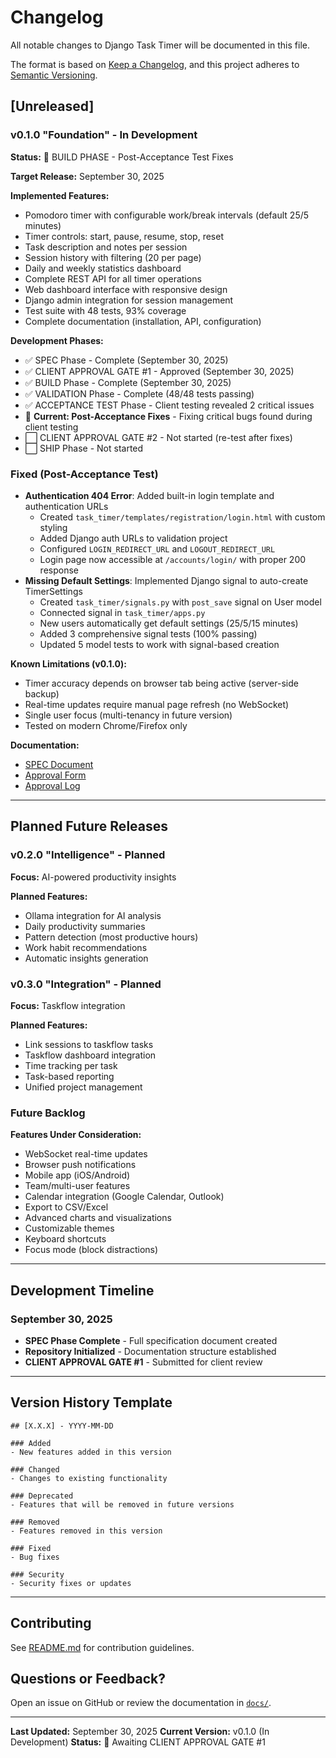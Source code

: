 # Changelog

All notable changes to Django Task Timer will be documented in this file.

The format is based on [Keep a Changelog](https://keepachangelog.com/en/1.0.0/),
and this project adheres to [Semantic Versioning](https://semver.org/spec/v2.0.0.html).

## [Unreleased]

### v0.1.0 "Foundation" - In Development

**Status:** 🔨 BUILD PHASE - Post-Acceptance Test Fixes

**Target Release:** September 30, 2025

**Implemented Features:**
- Pomodoro timer with configurable work/break intervals (default 25/5 minutes)
- Timer controls: start, pause, resume, stop, reset
- Task description and notes per session
- Session history with filtering (20 per page)
- Daily and weekly statistics dashboard
- Complete REST API for all timer operations
- Web dashboard interface with responsive design
- Django admin integration for session management
- Test suite with 48 tests, 93% coverage
- Complete documentation (installation, API, configuration)

**Development Phases:**
- ✅ SPEC Phase - Complete (September 30, 2025)
- ✅ CLIENT APPROVAL GATE #1 - Approved (September 30, 2025)
- ✅ BUILD Phase - Complete (September 30, 2025)
- ✅ VALIDATION Phase - Complete (48/48 tests passing)
- ✅ ACCEPTANCE TEST Phase - Client testing revealed 2 critical issues
- 🔨 **Current: Post-Acceptance Fixes** - Fixing critical bugs found during client testing
- ⬜ CLIENT APPROVAL GATE #2 - Not started (re-test after fixes)
- ⬜ SHIP Phase - Not started

### Fixed (Post-Acceptance Test)
- **Authentication 404 Error**: Added built-in login template and authentication URLs
  - Created `task_timer/templates/registration/login.html` with custom styling
  - Added Django auth URLs to validation project
  - Configured `LOGIN_REDIRECT_URL` and `LOGOUT_REDIRECT_URL`
  - Login page now accessible at `/accounts/login/` with proper 200 response
- **Missing Default Settings**: Implemented Django signal to auto-create TimerSettings
  - Created `task_timer/signals.py` with `post_save` signal on User model
  - Connected signal in `task_timer/apps.py`
  - New users automatically get default settings (25/5/15 minutes)
  - Added 3 comprehensive signal tests (100% passing)
  - Updated 5 model tests to work with signal-based creation

**Known Limitations (v0.1.0):**
- Timer accuracy depends on browser tab being active (server-side backup)
- Real-time updates require manual page refresh (no WebSocket)
- Single user focus (multi-tenancy in future version)
- Tested on modern Chrome/Firefox only

**Documentation:**
- [SPEC Document](docs/specs/v0.1.0-spec.md)
- [Approval Form](docs/approvals/v0.1.0-spec-approval-form.md)
- [Approval Log](docs/approvals/approval-log.md)

---

## Planned Future Releases

### v0.2.0 "Intelligence" - Planned

**Focus:** AI-powered productivity insights

**Planned Features:**
- Ollama integration for AI analysis
- Daily productivity summaries
- Pattern detection (most productive hours)
- Work habit recommendations
- Automatic insights generation

### v0.3.0 "Integration" - Planned

**Focus:** Taskflow integration

**Planned Features:**
- Link sessions to taskflow tasks
- Taskflow dashboard integration
- Time tracking per task
- Task-based reporting
- Unified project management

### Future Backlog

**Features Under Consideration:**
- WebSocket real-time updates
- Browser push notifications
- Mobile app (iOS/Android)
- Team/multi-user features
- Calendar integration (Google Calendar, Outlook)
- Export to CSV/Excel
- Advanced charts and visualizations
- Customizable themes
- Keyboard shortcuts
- Focus mode (block distractions)

---

## Development Timeline

### September 30, 2025
- **SPEC Phase Complete** - Full specification document created
- **Repository Initialized** - Documentation structure established
- **CLIENT APPROVAL GATE #1** - Submitted for client review

---

## Version History Template

```
## [X.X.X] - YYYY-MM-DD

### Added
- New features added in this version

### Changed
- Changes to existing functionality

### Deprecated
- Features that will be removed in future versions

### Removed
- Features removed in this version

### Fixed
- Bug fixes

### Security
- Security fixes or updates
```

---

## Contributing

See [README.md](README.md) for contribution guidelines.

## Questions or Feedback?

Open an issue on GitHub or review the documentation in [`docs/`](docs/).

---

**Last Updated:** September 30, 2025
**Current Version:** v0.1.0 (In Development)
**Status:** 🚦 Awaiting CLIENT APPROVAL GATE #1
